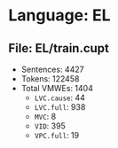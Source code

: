 Language: EL
============

## File: EL/train.cupt
* Sentences: 4427
* Tokens: 122458
* Total VMWEs: 1404
  * `LVC.cause`: 44
  * `LVC.full`: 938
  * `MVC`: 8
  * `VID`: 395
  * `VPC.full`: 19

